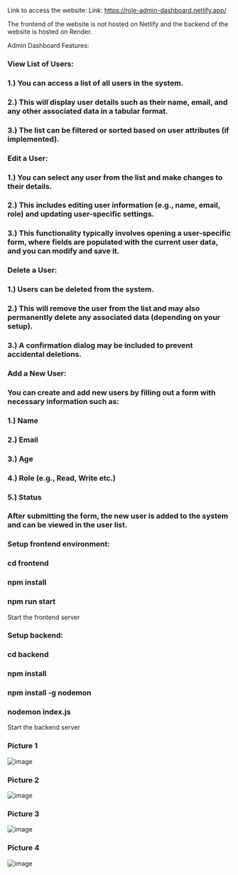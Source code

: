 Link to access the website: 
Link: https://role-admin-dashboard.netlify.app/

The frontend of the website is not hosted on Netlify and the backend of the website is hosted on Render.

Admin Dashboard Features:
### View List of Users:

### 1.) You can access a list of all users in the system.
### 2.) This will display user details such as their name, email, and any other associated data in a tabular format.
### 3.) The list can be filtered or sorted based on user attributes (if implemented).

### Edit a User:

### 1.) You can select any user from the list and make changes to their details.
### 2.) This includes editing user information (e.g., name, email, role) and updating user-specific settings.
### 3.) This functionality typically involves opening a user-specific form, where fields are populated with the current user data, and you can modify and save it.

### Delete a User:

### 1.) Users can be deleted from the system.
### 2.) This will remove the user from the list and may also permanently delete any associated data (depending on your setup).
### 3.) A confirmation dialog may be included to prevent accidental deletions.

### Add a New User:

### You can create and add new users by filling out a form with necessary information such as:
### 1.) Name
### 2.) Email
### 3.) Age
### 4.) Role (e.g., Read, Write etc.)
### 5.) Status
### After submitting the form, the new user is added to the system and can be viewed in the user list.

### Setup frontend environment:
### cd frontend
### npm install
### npm run start 
Start the frontend server

### Setup backend: 
### cd backend
### npm install 
### npm install -g nodemon
### nodemon index.js 
Start the backend server

### Picture 1
![image](https://github.com/user-attachments/assets/1693fe6d-8c50-4af4-b9a7-bccae50b3f3d)

### Picture 2
![image](https://github.com/user-attachments/assets/0b163fe4-e516-4214-a1d3-0f28e56f87db)

### Picture 3
![image](https://github.com/user-attachments/assets/289dc708-2976-4a61-b471-bd5a81d326c6)

### Picture 4
![image](https://github.com/user-attachments/assets/e8ec96c7-82ab-40f8-a74d-6704c09d4155)





